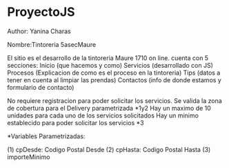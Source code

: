 # ProyectoJS
Author: Yanina Charas

Nombre:Tintoreria 5asecMaure

El sitio es el desarrollo de la tintoreria Maure 1710 on line.
cuenta con 5 secciones:
Inicio (que hacemos y como)
Servicios (desarrollado con JS)
Procesos (Explicacion de como es el proceso en la tintoreria)
Tips (datos a tener en cuenta al limpiar las prendas)
Contactos (info de donde estamos y formulario de contacto)

No requiere registracion para poder solicitar los servicios.
Se valida la zona de cobertura para el Delivery parametrizada *1y2
Hay un maximo de 10 unidades para cada uno de los servicios solicitados 
Hay un minimo establecido para poder solicitar los servicios *3

*Variables Parametrizadas:

(1) cpDesde: Codigo Postal Desde 
(2) cpHasta: Codigo Postal Hasta
(3) importeMinimo
